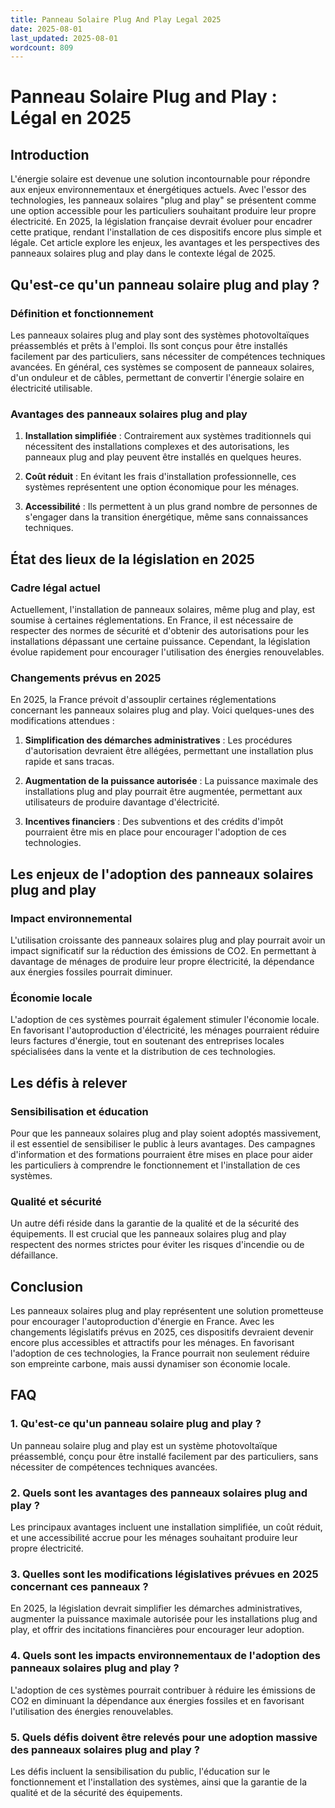 ```yaml
---
title: Panneau Solaire Plug And Play Legal 2025
date: 2025-08-01
last_updated: 2025-08-01
wordcount: 809
---
```


# Panneau Solaire Plug and Play : Légal en 2025

## Introduction

L'énergie solaire est devenue une solution incontournable pour répondre aux enjeux environnementaux et énergétiques actuels. Avec l'essor des technologies, les panneaux solaires "plug and play" se présentent comme une option accessible pour les particuliers souhaitant produire leur propre électricité. En 2025, la législation française devrait évoluer pour encadrer cette pratique, rendant l'installation de ces dispositifs encore plus simple et légale. Cet article explore les enjeux, les avantages et les perspectives des panneaux solaires plug and play dans le contexte légal de 2025.

## Qu'est-ce qu'un panneau solaire plug and play ?

### Définition et fonctionnement

Les panneaux solaires plug and play sont des systèmes photovoltaïques préassemblés et prêts à l'emploi. Ils sont conçus pour être installés facilement par des particuliers, sans nécessiter de compétences techniques avancées. En général, ces systèmes se composent de panneaux solaires, d'un onduleur et de câbles, permettant de convertir l'énergie solaire en électricité utilisable.

### Avantages des panneaux solaires plug and play

1. **Installation simplifiée** : Contrairement aux systèmes traditionnels qui nécessitent des installations complexes et des autorisations, les panneaux plug and play peuvent être installés en quelques heures.
   
2. **Coût réduit** : En évitant les frais d'installation professionnelle, ces systèmes représentent une option économique pour les ménages.

3. **Accessibilité** : Ils permettent à un plus grand nombre de personnes de s'engager dans la transition énergétique, même sans connaissances techniques.

## État des lieux de la législation en 2025

### Cadre légal actuel

Actuellement, l'installation de panneaux solaires, même plug and play, est soumise à certaines réglementations. En France, il est nécessaire de respecter des normes de sécurité et d'obtenir des autorisations pour les installations dépassant une certaine puissance. Cependant, la législation évolue rapidement pour encourager l'utilisation des énergies renouvelables.

### Changements prévus en 2025

En 2025, la France prévoit d'assouplir certaines réglementations concernant les panneaux solaires plug and play. Voici quelques-unes des modifications attendues :

1. **Simplification des démarches administratives** : Les procédures d'autorisation devraient être allégées, permettant une installation plus rapide et sans tracas.

2. **Augmentation de la puissance autorisée** : La puissance maximale des installations plug and play pourrait être augmentée, permettant aux utilisateurs de produire davantage d'électricité.

3. **Incentives financiers** : Des subventions et des crédits d'impôt pourraient être mis en place pour encourager l'adoption de ces technologies.

## Les enjeux de l'adoption des panneaux solaires plug and play

### Impact environnemental

L'utilisation croissante des panneaux solaires plug and play pourrait avoir un impact significatif sur la réduction des émissions de CO2. En permettant à davantage de ménages de produire leur propre électricité, la dépendance aux énergies fossiles pourrait diminuer.

### Économie locale

L'adoption de ces systèmes pourrait également stimuler l'économie locale. En favorisant l'autoproduction d'électricité, les ménages pourraient réduire leurs factures d'énergie, tout en soutenant des entreprises locales spécialisées dans la vente et la distribution de ces technologies.

## Les défis à relever

### Sensibilisation et éducation

Pour que les panneaux solaires plug and play soient adoptés massivement, il est essentiel de sensibiliser le public à leurs avantages. Des campagnes d'information et des formations pourraient être mises en place pour aider les particuliers à comprendre le fonctionnement et l'installation de ces systèmes.

### Qualité et sécurité

Un autre défi réside dans la garantie de la qualité et de la sécurité des équipements. Il est crucial que les panneaux solaires plug and play respectent des normes strictes pour éviter les risques d'incendie ou de défaillance.

## Conclusion

Les panneaux solaires plug and play représentent une solution prometteuse pour encourager l'autoproduction d'énergie en France. Avec les changements législatifs prévus en 2025, ces dispositifs devraient devenir encore plus accessibles et attractifs pour les ménages. En favorisant l'adoption de ces technologies, la France pourrait non seulement réduire son empreinte carbone, mais aussi dynamiser son économie locale. 

## FAQ

### 1. Qu'est-ce qu'un panneau solaire plug and play ?

Un panneau solaire plug and play est un système photovoltaïque préassemblé, conçu pour être installé facilement par des particuliers, sans nécessiter de compétences techniques avancées.

### 2. Quels sont les avantages des panneaux solaires plug and play ?

Les principaux avantages incluent une installation simplifiée, un coût réduit, et une accessibilité accrue pour les ménages souhaitant produire leur propre électricité.

### 3. Quelles sont les modifications législatives prévues en 2025 concernant ces panneaux ?

En 2025, la législation devrait simplifier les démarches administratives, augmenter la puissance maximale autorisée pour les installations plug and play, et offrir des incitations financières pour encourager leur adoption.

### 4. Quels sont les impacts environnementaux de l'adoption des panneaux solaires plug and play ?

L'adoption de ces systèmes pourrait contribuer à réduire les émissions de CO2 en diminuant la dépendance aux énergies fossiles et en favorisant l'utilisation des énergies renouvelables.

### 5. Quels défis doivent être relevés pour une adoption massive des panneaux solaires plug and play ?

Les défis incluent la sensibilisation du public, l'éducation sur le fonctionnement et l'installation des systèmes, ainsi que la garantie de la qualité et de la sécurité des équipements.